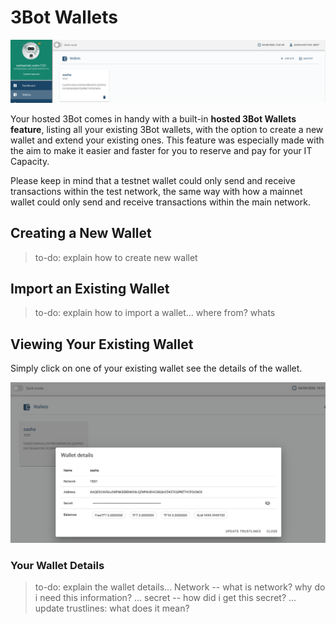 # 3Bot Wallets

![](./img/3bot_wallet.png)

Your hosted 3Bot comes in handy with a built-in __hosted 3Bot Wallets feature__, listing all your existing 3Bot wallets, with the option to create a new wallet and extend your existing ones. This feature was especially made with the aim to make it easier and faster for you to reserve and pay for your IT Capacity. 

Please keep in mind that a testnet wallet could only send and receive transactions within the test network, the same way with how a mainnet wallet could only send and receive transactions within the main network.


## Creating a New Wallet

> to-do: explain how to create new wallet


## Import an Existing Wallet 

> to-do: explain how to import a wallet... where from? whats

## Viewing Your Existing Wallet

Simply click on one of your existing wallet see the details of the wallet.

![](./img/3bot_wallet_detail.png)

### Your Wallet Details

> to-do: explain the wallet details... Network -- what is network? why do i need this information? ... secret -- how did i get this secret? ... update trustlines: what does it mean?



